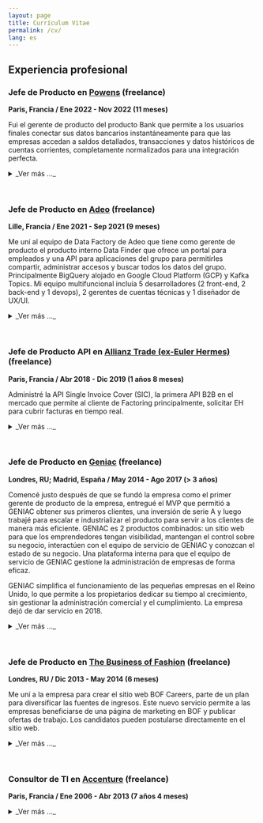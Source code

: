```yaml
---
layout: page
title: Currículum Vitae
permalink: /cv/
lang: es
---
```


## Experiencia profesional

### Jefe de Producto en [Powens](https://www.powens.com/) (freelance)
**Paris, Francia / Ene 2022 - Nov 2022 (11 meses)**

Fui el gerente de producto del producto Bank que permite a los usuarios finales conectar sus datos bancarios instantáneamente para que las empresas accedan a saldos detallados, transacciones y datos históricos de cuentas corrientes, completamente normalizados para una integración perfecta.

<details markdown=block>
<summary markdown=span>_Ver más ..._  
</summary>
&nbsp;  
Principales objetivos y logros:

- Establecer rituales ágiles en mi equipo de 5 a 10 desarrolladores
- Configurar herramientas de análisis para poder tomar decisiones basadas en datos.
- Migración de los conectores franceses de Powens para integrar todas las API PSD2 disponibles en el mercado francés, lo que incluía implementar una estrategia de implementación, un plan de comunicación y soporte a los clientes.
- Configure la autenticación de aplicación a aplicación en los conectores PSD2 migrados para aumentar las tasas de conversión de los usuarios finales gracias a una experiencia de usuario mejorada
- Entregar nuevos conectores a los bancos comerciales y empresariales para aumentar la cobertura de mercado para el segmento de clientes de servicios comerciales (contabilidad, ERP, nómina) y consolidar la posición de liderazgo de Powers en el mercado francés.

Powens proporciona una API de finanzas abiertas para permitir que las empresas creen experiencias de pago y finanzas integradas superiores.

**Tags**  
`Lean startup` `Design thinking` `Agile development` `Scrum / Kanban` `Continuous integration` `Figma` `Postman` `Github` `Google office applications` `Asana` `Notion.so` `Element / Slack` `Linux` `Python` `REST API`

</details>
<p>&nbsp;</p>  

### Jefe de Producto en [Adeo](https://www.adeo.com/) (freelance)
**Lille, Francia / Ene 2021 - Sep 2021 (9 meses)**

Me uní al equipo de Data Factory de Adeo que tiene como gerente de producto el producto interno Data Finder que ofrece un portal para empleados y una API para aplicaciones del grupo para permitirles compartir, administrar accesos y buscar todos los datos del grupo. Principalmente BigQuery alojado en Google Cloud Platform (GCP) y Kafka Topics. Mi equipo multifuncional incluía 5 desarrolladores (2 front-end, 2 back-end y 1 devops), 2 gerentes de cuentas técnicas y 1 diseñador de UX/UI.

<details markdown=block>
<summary markdown=span>_Ver más ..._  
</summary>
&nbsp;  
Principales objetivos y logros:

- Rediseño del módulo de gestión de acceso del Buscador de datos para permitir que cualquier equipo de producto del grupo gestione varios proyectos de GCP
- Diseñar y entregar un orquestador para automatizar la suscripción de los servicios de Data Finder para aumentar la experiencia del usuario y reducir la carga de trabajo del equipo de soporte.
- Cree flujos de trabajo de incorporación eficientes para permitir que los usuarios no técnicos compartan fácilmente sus datos a través del portal en lugar de la API gracias a un enfoque basado en el diseño

Adeo es uno de los líderes mundiales en el negocio de mejoras para el hogar para particulares y profesionales de la vivienda. El grupo cuenta con 32 marcas entre las que se encuentran Leroy Merlin, Weldom, Bricocenter, Zodiac…), opera en 15 países y emplea a 150.000 empleados.

**Tags**  
`Lean startup` `Design thinking` `Agile development` `Scrum` `Kanban` `Continuous integration` `Google Cloud Platform` `Figma` `Miro` `Postman` `Github` `go.hugo.io` `Google office applications` `Slack` `Vue.js` `Node.js` `REST API`

</details>
<p>&nbsp;</p>  

### Jefe de Producto API en [Allianz Trade (ex-Euler Hermes)](https://www.allianz-trade.fr/) (freelance)
**Paris, Francia / Abr 2018 - Dic 2019 (1 años 8 meses)**

Administré la API Single Invoice Cover (SIC), la primera API B2B en el mercado que permite al cliente de Factoring principalmente, solicitar EH para cubrir facturas en tiempo real.

<details markdown=block>
<summary markdown=span>_Ver más ..._  
</summary>
&nbsp;  
Principales objetivos y logros:

- Gestionar el producto con un equipo multifuncional.
- Incrementar los ingresos gracias a mayores volúmenes de facturas cubiertas pero con índice de siniestralidad contenido
- Fortalecer la relación con el principal cliente de la API, Cash in Time, producto de factoring desarrollado por el banco Crédit Agricole
- Realizar cambios en el producto para abrirlo a nuevos mercados prometedores (Alemania, Bélgica, EE. UU., Asia)
- Como primer punto de contacto, gestionar de manera eficiente la incorporación de nuevos clientes
- Mejora continua del producto, como la automatización de procesos y la entrega de un portal de clientes para mejorar el proceso de reclamo y cobranza

**Tags**  
`Lean startup` `Design thinking` `Agile development` `Scrum` `Continuous integration` `Axure (prototyping)` `Postman` `Readme` `Microsoft Visual Studio Team Services` `Microsoft Dev Ops` `SQL Operations Studio` `Jupyter` `Google office tools` `Slack` `Microsoft Azure` `C#` `PHP` `Python` `REST API`

</details>
<p>&nbsp;</p>  

### Jefe de Producto en [Geniac](https://www.crunchbase.com/organization/geniac#section-overview) (freelance)
**Londres, RU; Madrid, España / May 2014 - Ago 2017 (> 3 años)**

Comencé justo después de que se fundó la empresa como el primer gerente de producto de la empresa, entregué el MVP que permitió a GENIAC obtener sus primeros clientes, una inversión de serie A y luego trabajé para escalar e industrializar el producto para servir a los clientes de manera más eficiente. GENIAC es 2 productos combinados: un sitio web para que los emprendedores tengan visibilidad, mantengan el control sobre su negocio, interactúen con el equipo de servicio de GENIAC y conozcan el estado de su negocio. Una plataforma interna para que el equipo de servicio de GENIAC gestione la administración de empresas de forma eficaz.

GENIAC simplifica el funcionamiento de las pequeñas empresas en el Reino Unido, lo que permite a los propietarios dedicar su tiempo al crecimiento, sin gestionar la administración comercial y el cumplimiento. La empresa dejó de dar servicio en 2018.

<details markdown=block>
<summary markdown=span>_Ver más ..._  
</summary>
&nbsp;  
Principales objetivos y logros:

**Ago 2016 - Jul 2017 (Madrid)**

- Desarrollé y lancé nuevos servicios de facturación y nómina móvil.
- Mejoré la experiencia del usuario durante el onboarding en la plataforma aumentando la eficiencia de los procesos de backoffice y la UI/UX del sitio web.
- Mejoré continuamente la plataforma para soportar de manera efectiva las operaciones de más de 1000 empresas clientes y equipos de back office en Londres, Glasgow y Madrid.

**Jul 2016 - Ago 2016 (Londres)**

- Abrió la plataforma a un nuevo segmento de usuarios que son los empleados de las empresas clientes.
- Migré el front-end para poder ofrecer servicios móviles.
- Gestioné la migración técnica de la plataforma de una arquitectura monolítica a una de microservicios para permitir una mayor flexibilidad, escalabilidad y agilidad de los desarrollos.
- Escalado del producto y equipo técnico.

**May 2014 - Jul 2015 (Londres)**

- Entregar el MVP del producto para atender a los primeros clientes.
- Aseguró una inversión de serie A.

**Tags**  
`Lean startup` `Design thinking` `Agile development` `Scrum` `Continuous integration` `Test Driven Development` `Axure` `Jira` `Confluence` `Selenium` `Jenkins` `Testlodge` `Google Analytics` `Google office tools` `Slack` `AngularJS` `PHP` `Java` `Symfony` `Salesforce` `Twinfield` `Hotdocs` `Duedil` `MongoDB` `MySQL` `NodeJS` `Docker` `AmazonWS` `Segment`

</details>
<p>&nbsp;</p>  

### Jefe de Producto en [The Business of Fashion](https://www.businessoffashion.com/) (freelance)
**Londres, RU / Dic 2013 - May 2014 (6 meses)**

Me uní a la empresa para crear el sitio web BOF Careers, parte de un plan para diversificar las fuentes de ingresos. Este nuevo servicio permite a las empresas beneficiarse de una página de marketing en BOF y publicar ofertas de trabajo. Los candidatos pueden postularse directamente en el sitio web.

<details markdown=block>
<summary markdown=span>_Ver más ..._  
</summary>
&nbsp;  
Principales objetivos y logros:

- Diseñé y validé el prototipo trabajando en estrecha colaboración con el fundador, los equipos de ventas y tecnología.
- Entregué el producto mínimo viable siguiendo el método ágil con un equipo de desarrollo con base en Eslovaquia (historias de usuarios, wireframes, diagramas UML, pruebas...).
- Lancé con éxito el producto con seguimiento cercano (Google Analytics, consultas SQL).

Business of Fashion (BoF), es una plataforma editorial que proporciona información estratégica sobre las industrias de la moda y el lujo. 

**Tags**  
`Lean startup` `Agile development` `Scrum` `Continuous integration` `Behavior Driven Development` `Jira` `Google Analytics` `Google office tools` `PHP` `WordPress` `MySQL` `AmazonWS`

</details>
<p>&nbsp;</p>  

### Consultor de TI en [Accenture](https://www.accenture.com/) (freelance)
**Paris, Francia / Ene 2006 - Abr 2013 (7 años 4 meses)**

<details markdown=block>
<summary markdown=span>_Ver más ..._  
</summary>
&nbsp;  
**Gerente de proyectos de TI para Société Générale (2 años)**

Gestioné un equipo de 10 desarrolladores y un presupuesto de 4,5 millones de euros para entregar una nueva plataforma de sucursal bancaria de préstamos profesionales para dos bancos minoristas del grupo.

Principales objetivos y logros:

- Planificación y seguimiento de la entrega de solicitudes.
- Nuevas aplicaciones, funciones o solicitudes de cambio presupuestadas
- Comunicar sobre el progreso de los proyectos a los consejos de administración.
- Identificar las dependencias críticas de los proyectos para seguirlos de cerca.
- Equipos capacitados en nuevos marcos de desarrollo y aplicación.


**Jefe de Producto para Crédit du Nord (10 meses)**

Entregó una nueva aplicación de transferencia bancaria SEPA con un presupuesto de 0,8 millones de euros desde el diseño hasta el lanzamiento para los clientes minoristas.

Principales objetivos y logros:

- Definió la visión del producto y convenció a las partes interesadas para que se adhirieran a ella.
- Recopilación, redacción y priorización de requisitos de productos y clientes (historias de usuarios, esquemas, diagramas de flujo)
- Realización de pruebas de aceptación de usuarios.
- Comunicado a los clientes sobre el producto durante el lanzamiento del producto.
- Utilicé análisis para crear informes con el fin de mejorar la aplicación.

**Gerente de proyectos de TI para Crédit du Nord (2 años)**

Gestioné un equipo de 4 desarrolladores y un presupuesto de 1 millón de euros para entregar con éxito una nueva aplicación de banca electrónica de seguros de vida para que los clientes gestionen en línea sus contratos de seguros.

Principales objetivos y logros:

- Administrar un equipo de 4 desarrolladores Java
- Entrega de la solicitud en tiempo y presupuesto.
- Único punto de contacto del equipo comercial para todos los aspectos técnicos de la aplicación
- Realización de talleres de gestión del cambio con nuevos usuarios del producto.

**Desarrollador e integrador de Java para Crédit du Nord (1 año 4 meses)**

Gestioné el lanzamiento de una nueva aplicación de sucursal de préstamo profesional bancario con un presupuesto de € 8M y un equipo de 15 desarrolladores.

**Desarrollador Java para Banque Populaire (9 meses)**

Desarrollé el front-end de la nueva aplicación de banca electrónica para nuevos clientes siguiendo el modelo de desarrollo impulsado por Methodo.

**Tags**  
`Waterfall project delivery` `Continuous integration` `Model Driven Development``MSProject` `MSOffice` `QualityCenter` `Eclipse` `Selenium` `UML` `Design Patterns` `J2EE` `Spring Web Flow` `Oracle Weblogic Portal/Server` `Jenkins` `CSS` `Javascript` `JQuery` `HTML` `XML` `JSP` `Perl`

</details>
<p>&nbsp;</p>  
